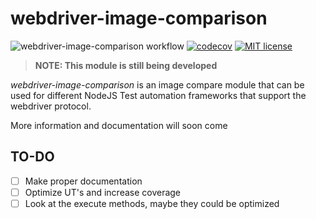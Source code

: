 # webdriver-image-comparison

![webdriver-image-comparison workflow](https://github.com/wswebcreation/webdriver-image-comparison.yml/actions/workflows/webdriver-image-comparison.yml/badge.svg)
[![codecov](https://codecov.io/gh/wswebcreation/webdriver-image-comparison/branch/master/graph/badge.svg?token=Q4UsgDSRd3)](https://codecov.io/gh/wswebcreation/webdriver-image-comparison)
[![MIT license](http://img.shields.io/badge/license-MIT-brightgreen.svg)](http://opensource.org/licenses/MIT)

> **NOTE: This module is still being developed**

*webdriver-image-comparison* is an image compare module that can be used for different NodeJS Test automation frameworks that support the webdriver protocol.

More information and documentation will soon come

## TO-DO
- [ ] Make proper documentation
- [ ] Optimize UT's and increase coverage
- [ ] Look at the execute methods, maybe they could be optimized
